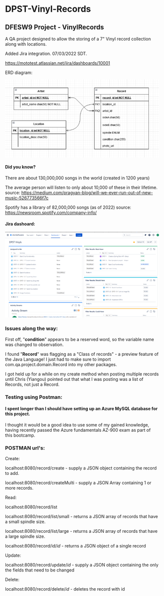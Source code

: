# DPST-Vinyl-Records
## DFESW9 Project - VinylRecords


A QA project designed to allow the storing of a 7" Vinyl record collection along with locations.


Added Jira integration. 07/03/2022 SDT.

https://mototest.atlassian.net/jira/dashboards/10001

ERD diagram:

![ERD diagram][simple]

[simple]:./QA-DPST-Vinyl-Records-simp.png

#### Did you know?
There are about 130,000,000 songs in the world (created in 1200 years)

The average person will listen to only about 10,000 of these in their lifetime. source: https://medium.com/pragyan-blog/will-we-ever-run-out-of-new-music-526773566f7c

Spotify has a library of 82,000,000 songs (as of 2022) source: https://newsroom.spotify.com/company-info/



#### Jira dashoard:

![Jira-dash2][Jira2]

[Jira2]:./QA-project-Jira-dashboard2.png


### Issues along the way:

First off, "<strong>condition</strong>" appears to be a reserved word, so the variable name was changed to observation.

I found "<b>Record</b>" was flagging as a "Class of records" - a preview feature of the Java Language! 
I just had to make sure to import com.qa.project.domain.Record into my other packages.

I got held up for a while on my create method when posting multiple records until Chris (Yiangou) pointed out that what I was posting was a list of Records, not just a Record.


### Testing using Postman:

<insert screenshots here>

#### I spent longer than I should have setting up an Azure MySQL database for this project.
I thought it would be a good idea to use some of my gained knowledge, having recently passed the Azure fundamentals AZ-900 exam as part of this bootcamp.


### POSTMAN url's:

Create:

localhost:8080/record/create		- supply a JSON object containing the record to add.

localhost:8080/record/createMulti	- supply a JSON Array containing 1 or more records.


Read:

localhost:8080/record/list

localhost:8080/record/list/small	- returns a JSON array of records that have a small spindle size.

localhost:8080/record/list/large	- returns a JSON array of records that have a large spindle size.

localhost:8080/record/id/<i>id</i>	- returns a JSON object of a single record 


Update:

localhost:8080/record/update/<i>id</i> - supply a JSON object containing the only the fields that need to be changed


Delete:

localhost:8080/record/delete/<i>id</i> - deletes the record with id

